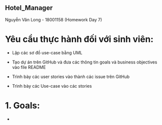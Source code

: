 ## Hotel_Manager
Nguyễn Văn Long - 18001158 (Homework Day 7) 

# Yêu cầu thực hành đối với sinh viên: 

- Lập các sơ đồ use-case bằng UML 

- Tạo dự án trên GitHub và đưa các thông tin goals và business objectives vào file README 

- Trình bày các user stories vào thành các issue trên GitHub 

- Trình bày các Use-case vào các stories  

# 1. Goals:

- 

